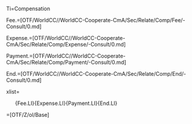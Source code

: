 Ti=Compensation

Fee.=[OTF/WorldCC//WorldCC-Cooperate-CmA/Sec/Relate/Comp/Fee/-Consult/0.md]

Expense.=[OTF/WorldCC//WorldCC-Cooperate-CmA/Sec/Relate/Comp/Expense/-Consult/0.md]

Payment.=[OTF/WorldCC//WorldCC-Cooperate-CmA/Sec/Relate/Comp/Payment/-Consult/0.md]

End.=[OTF/WorldCC//WorldCC-Cooperate-CmA/Sec/Relate/Comp/End/-Consult/0.md]

xlist=<ol class="secs-and">{Fee.LI}{Expense.LI}{Payment.LI}{End.LI}</ol>

=[OTF/Z/ol/Base]
